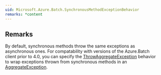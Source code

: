 ```yaml
---  
uid: Microsoft.Azure.Batch.SynchronousMethodExceptionBehavior  
remarks: *content  
---  
```

  
## Remarks  
 By default, synchronous methods throw the same exceptions as asynchronous ones.  For compatability with versions              of the Azure.Batch client prior to 4.0, you can specify the [ThrowAggregateException](assetId:///F:Microsoft.Azure.Batch.SynchronousMethodExceptionBehavior.ThrowAggregateException?qualifyHint=False&autoUpgrade=True) behavior to wrap exceptions              thrown from synchronous methods in an [AggregateException](assetId:///T:System.AggregateException?qualifyHint=False&autoUpgrade=True).